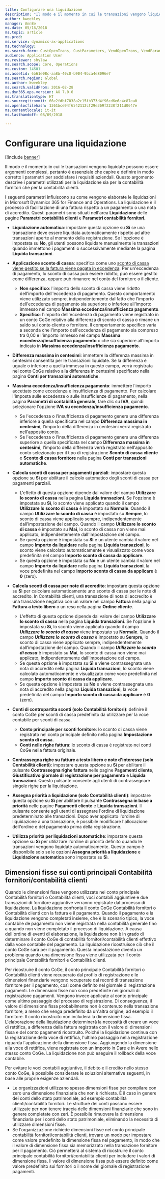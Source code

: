 ```yaml
---
title: Configurare una liquidazione
description: "Il modo e il momento in cui le transazioni vengono liquidate possono essere argomenti complessi, pertanto è essenziale che capire e definire in modo corretto i parametri per soddisfare i requisiti aziendali. Questo argomento descrive i parametri utilizzati per la liquidazione sia per la contabilità fornitori che per la contabilità clienti."
author: kweekley
manager: AnnBe
ms.date: 05/16/2018
ms.topic: article
ms.prod: 
ms.service: dynamics-ax-applications
ms.technology: 
ms.search.form: CustOpenTrans, CustParameters, VendOpenTrans, VendParameters
audience: Application User
ms.reviewer: shylaw
ms.search.scope: Core, Operations
ms.custom: 14601
ms.assetid: 6b61e08c-aa8b-40c0-b904-9bca4e8096e7
ms.search.region: Global
ms.author: kweekley
ms.search.validFrom: 2016-02-28
ms.dyn365.ops.version: AX 7.0.0
ms.translationtype: HT
ms.sourcegitcommit: 66e2fdbf7038a2c15fb373d4f96cd6e6c4c87ea0
ms.openlocfilehash: 1361bce94f6542112cf29e369f2238f211d0647e
ms.contentlocale: it-it
ms.lasthandoff: 08/09/2018

---
```


# <a name="configure-settlement"></a>Configurare una liquidazione

[!include [banner](../includes/banner.md)]

Il modo e il momento in cui le transazioni vengono liquidate possono essere argomenti complessi, pertanto è essenziale che capire e definire in modo corretto i parametri per soddisfare i requisiti aziendali. Questo argomento descrive i parametri utilizzati per la liquidazione sia per la contabilità fornitori che per la contabilità clienti. 

I seguenti parametri influiscono su come vengono elaborate le liquidazioni in Microsoft Dynamics 365 for Finance and Operations. La liquidazione è il processo di facilitazione di una fattura rispetto a un pagamento o una nota di accredito. Questi parametri sono situati nell'area **Liquidazione** delle pagine **Parametri contabilità clienti** e **Parametri contabilità fornitori**.

- **Liquidazione automatica**: impostare questa opzione su **Sì** se una transazione deve essere liquidata automaticamente rispetto ad altre transazioni aperte al momento della registrazione. Se l'opzione è impostata su **No**, gli utenti possono liquidare manualmente le transazioni quando immettono i pagamenti o successivamente mediante la pagina **Liquida transazioni**.
- **Applicazione sconto di cassa**: specifica come uno [sconto di cassa viene gestito se la fattura viene pagata in eccedenza](cash-discount-handling-overpayments.md). Per un'eccedenza di pagamento, lo sconto di cassa può essere ridotto, può essere gestito come differenza, oppure può rimanere nel conto del fornitore o il cliente.
  -   **Non specifico**: l'importo dello sconto di cassa viene ridotto dell'importo dell'eccedenza di pagamento. Questo comportamento viene utilizzato sempre, indipendentemente dal fatto che l'importo dell'eccedenza di pagamento sia superiore o inferiore all'importo immesso nel campo **Massima eccedenza/insufficienza pagamento**.
  -   **Specifico**: l'importo dell'eccedenza di pagamento viene registrato in un conto CoGe relativo alla differenza di sconto di cassa o rimane un saldo sul conto cliente o fornitore. Il comportamento specifico varia a seconda che l'importo dell'eccedenza di pagamento sia compreso tra 0,00 e l'importo immesso nel campo **Massima eccedenza/insufficienza pagamento** o che sia superiore all'importo indicato in **Massima eccedenza/insufficienza pagamento**.
- **Differenza massima in centesimi**: immettere la differenza massima in centesimi consentita per le transazioni liquidate. Se la differenza è uguale o inferiore a quella immessa in questo campo, verrà registrata nel conto CoGe relativo alla differenza in centesimi specificato nella pagina **Conti per transazioni automatiche**.
- **Massima eccedenza/insufficienza pagamento**: immettere l'importo accettato come eccedenza e insufficienza di pagamento. Per calcolare l'imposta sulle eccedenze o sulle insufficienze di pagamento, nella pagina **Parametri di contabilità generale**, fare clic su **IVA**, quindi selezionare l'opzione **IVA su eccedenza/insufficienza pagamento**.
  -   Se l'eccedenza o l'insufficienza di pagamento genera una differenza inferiore a quella specificata nel campo **Differenza massima in centesimi**, l'importo della differenza in centesimi verrà registrato nell'apposito conto.
  -   Se l'eccedenza o l'insufficienza di pagamento genera una differenza superiore a quella specificata nel campo **Differenza massima in centesimi**, l'importo della differenza verrà registrato nell'apposito conto selezionato per il tipo di registrazione **Sconto di cassa cliente** o **Sconto di cassa fornitore** nella pagina **Conti per transazioni automatiche**.
- **Calcola sconti di cassa per pagamenti parziali**: impostare questa opzione su **Sì** per abilitare il calcolo automatico degli sconti di cassa per pagamenti parziali.
  -   L'effetto di questa opzione dipende dal valore del campo **Utilizzare lo sconto di cassa** nella pagina **Liquida transazioni**. Se l'opzione è impostata su **Sì**, lo sconto viene applicato quando il campo **Utilizzare lo sconto di cassa** è impostato su **Normale**. Quando il campo **Utilizzare lo sconto di cassa** è impostato su **Sempre**, lo sconto di cassa viene applicato sempre, indipendentemente dall'impostazione del campo. Quando il campo **Utilizzare lo sconto di cassa** è impostato su **Mai**, lo sconto di cassa non viene mai applicato, indipendentemente dall'impostazione del campo.
  -   Se questa opzione è impostata su **Sì** e un utente cambia il valore nel campo **Importo da liquidare** nella pagina **Liquida transazioni**, lo sconto viene calcolato automaticamente e visualizzato come voce predefinita nel campo **Importo sconto di cassa da applicare**.
  -   Se questa opzione è impostata su **No** e un utente cambia il valore nel campo **Importo da liquidare** nella pagina **Liquida transazioni**, la voce predefinita nel campo **Importo sconto di cassa da applicare** è **0** (zero).
- **Calcola sconti di cassa per note di accredito**: impostare questa opzione su **Sì** per calcolare automaticamente uno sconto di cassa per le note di accredito. In Contabilità clienti, una transazione di nota di accredito è una transazione negativa con un valore nel campo **Fattura** nella pagina **Fattura a testo libero** o un reso nella pagina **Ordine cliente**.
  - L'effetto di questa opzione dipende dal valore del campo <strong>Utilizzare lo sconto di cassa</strong> nella pagina <strong>Liquida transazioni</strong>. Se l'opzione è impostata su <strong>Sì</strong>, lo sconto viene applicato quando il campo *<strong><em>Utilizzare lo sconto di cassa</em></strong>* viene impostato su <strong>Normale</strong>. Quando il campo *<strong><em>Utilizzare lo sconto di cassa</em></strong>* è impostato su <strong>Sempre</strong>, lo sconto di cassa viene applicato sempre, indipendentemente dall'impostazione del campo. Quando il campo *<strong><em>Utilizzare lo sconto di cassa</em></strong>* è impostato su <strong>Mai</strong>, lo sconto di cassa non viene mai applicato, indipendentemente dall'impostazione del campo.
  - Se questa opzione è impostata su **Sì** e viene contrassegnata una nota di accredito nella pagina **Liquida transazioni**, lo sconto viene calcolato automaticamente e visualizzato come voce predefinita nel campo **Importo sconto di cassa da applicare**.
  - Se questa opzione è impostata su **No** e viene contrassegnata una nota di accredito nella pagina **Liquida transazioni**, la voce predefinita del campo **Importo sconto di cassa da applicare** è **0** (zero).

- **Conti di contropartita sconti (solo Contabilità fornitori)**: definire il conto CoGe per sconti di cassa predefinito da utilizzare per la voce contabile per sconti di cassa.
  -   **Conto principale per sconti fornitore**: lo sconto di cassa viene registrato nel conto principale definito nella pagina **Impostazione sconto di cassa**.
  -   **Conti nelle righe fattura**: lo sconto di cassa è registrato nei conti CoGe nella fattura originale.
- **Contrassegna righe su fatture a testo libero e note d'interesse (solo Contabilità clienti)**: impostare questa opzione su **Sì** per abilitare il pulsante **Contrassegna righe fattura** nelle pagine **Pagamenti cliente**, **Giustificativo giornale di registrazione per pagamento** e **Liquida transazioni**. Questo pulsante consente agli utenti di contrassegnare singole righe per la liquidazione.
- **Assegna priorità a liquidazione (solo Contabilità clienti)**: impostare questa opzione su **Sì** per abilitare il pulsante **Contrassegna in base a priorità** nelle pagine **Pagamenti cliente** e **Liquida transazioni**. Il pulsante consente agli utenti di assegnare l'ordine di liquidazione predeterminato alle transazioni.  Dopo aver applicato l'ordine di liquidazione a una transazione, è possibile modificare l'allocazione dell'ordine e del pagamento prima della registrazione.
- **Utilizza priorità per liquidazioni automatiche**: impostare questa opzione su **Sì** per utilizzare l'ordine di priorità definito quando le transazioni vengono liquidate automaticamente. Questo campo è disponibile solo se le opzioni **Assegna priorità a liquidazione** e **Liquidazione automatica**  sono impostate su **Sì**.

## <a name="fixed-dimensions-on-accounts-receivableaccounts-payable-main-accounts"></a>Dimensioni fisse sui conti principali Contabilità fornitori/contabilità clienti

Quando le dimensioni fisse vengono utilizzate nel conto principale Contabilità fornitori o Contabilità clienti, voci contabili aggiuntive e due transazioni di fornitore aggiuntive verranno registrate dal processo di liquidazione. La liquidazione confronta il conto CoGe Contabilità fornitori o Contabilità clienti con la fattura e il pagamento.  Quando il pagamento e la liquidazione vengono completati insieme, che è lo scenario tipico, la voce contabile de pagamento non viene registrata nella contabilità generale fino a quando non viene completato il processo di liquidazione. A causa dell'ordine di eventi di elaborazione, la liquidazione non è in grado di determinare il conto CoGe di contabilità fornitori/contabilità clienti effettivo dalla voce contabile del pagamento. La liquidazione ricostruisce ciò che il conto CoGe sarà per il pagamento. Questa impostazione diventa un problema quando una dimensione fissa viene utilizzata per il conto principale Contabilità fornitori e Contabilità clienti.

Per ricostruire il conto CoGe, il conto principale Contabilità fornitori o Contabilità clienti viene recuperato dal profilo di registrazione e le dimensioni finanziarie vengono recuperate dal record di transazione fornitore per il pagamento, così come definito nel giornale di registrazione pagamenti. Le dimensioni fisse non sono predefinite nei giornali di registrazione pagamenti. Vengono invece applicate al conto principale come ultimo passaggio del processo di registrazione. Di conseguenza, il valore di dimensione fissa probabilmente non è contenuto nella transazione fornitore, a meno che venga predefinito da un'altra origine, ad esempio il fornitore. Il conto ricostruito non includerà la dimensione fissa. L'elaborazione della liquidazione determinerà la necessità di creare un voce di rettifica, a differenza della fattura registrata con il valore di dimensioni fissa e del conto pagamenti ricostruito.  Poiché la liquidazione continua con la registrazione della voce di rettifica, l'ultimo passaggio nella registrazione riguarda l'applicazione della dimensione fissa. Aggiungendo la dimensione alla voce di rettifica, viene registrata con un importo in Dare e in Avere nello stesso conto CoGe. La liquidazione non può eseguire il rollback della voce contabile.

Per evitare le voci contabili aggiuntive, il debito e il credito nello stesso conto CoGe, è possibile considerare le soluzioni alternative seguenti, in base alle proprie esigenze aziendali. 

-   Le organizzazioni utilizzano spesso dimensioni fisse per compilare con zero una dimensione finanziaria che non è richiesta. È il caso in genere dei conti dello stato patrimoniale, ad esempio contabilità clienti/contabilità fornitori. Le strutture dei conti possono essere utilizzate per non tenere traccia delle dimensioni finanziarie che sono in genere completate con zeri.  È possibile rimuovere la dimensione finanziaria per i conti dello stato patrimoniale, eliminando la necessità di utilizzare dimensioni fisse.
-   Se l'organizzazione richiede dimensioni fisse nel conto principale contabilità fornitori/contabilità clienti, trovare un modo per impostare come valore predefinito la dimensione fissa nel pagamento, in modo che il valore di dimensione fissa sia memorizzato nella transazione fornitore per il pagamento. Ciò permetterà al sistema di ricostruire il conto principale contabilità fornitori/contabilità clienti per includere i valori di dimensione fissa. Il valore di dimensione fissa può essere definito come valore predefinito sui fornitori o il nome del giornale di registrazione pagamenti.

